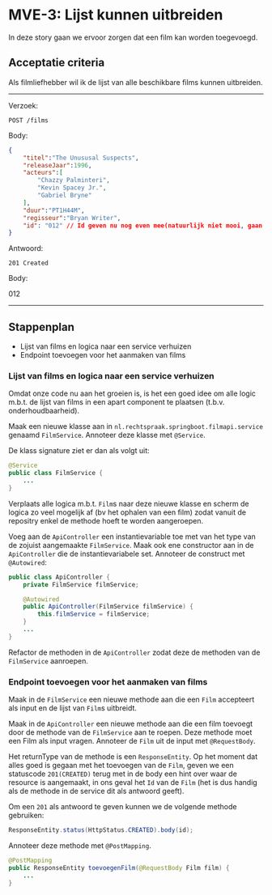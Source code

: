 # MVE-3: Lijst kunnen uitbreiden
In deze story gaan we ervoor zorgen dat een film kan worden toegevoegd.

## Acceptatie criteria

Als filmliefhebber wil ik de lijst van alle beschikbare films kunnen uitbreiden. 

---
Verzoek:

`POST /films`

Body:

```json
{
    "titel":"The Unususal Suspects",
    "releaseJaar":1996,
    "acteurs":[
        "Chazzy Palminteri",
        "Kevin Spacey Jr.",
        "Gabriel Bryne"
    ],
    "duur":"PT1H44M",
    "regisseur":"Bryan Writer",
    "id": "012" // Id geven nu nog even mee(natuurlijk niet mooi, gaan we in de volgende story rechttrekken)
}
```

Antwoord:

`201 Created`

Body:

012

---

## Stappenplan

* Lijst van films en logica naar een service verhuizen
* Endpoint toevoegen voor het aanmaken van films

### Lijst van films en logica naar een service verhuizen

Omdat onze code nu aan het groeien is, is het een goed idee om alle logic m.b.t. de lijst van films in een apart component te plaatsen (t.b.v. onderhoudbaarheid). 

Maak een nieuwe klasse aan in `nl.rechtspraak.springboot.filmapi.service` genaamd `FilmService`. Annoteer deze klasse met `@Service`.

De klass signature ziet er dan als volgt uit:

```java
@Service
public class FilmService {
    ...
}
```

Verplaats alle logica m.b.t. `Film`s naar deze nieuwe klasse en scherm de logica zo veel mogelijk af (bv het ophalen van een film) zodat vanuit de repositry enkel de methode hoeft te worden aangeroepen.

Voeg aan de `ApiController` een instantievariable toe met van het type van de zojuist aangemaakte `FilmService`. Maak ook ene constructor aan in de `ApiController` die de instantievariabele set. Annoteer de construct met `@Autowired`:

```java
public class ApiController {
    private FilmService filmService;

    @Autowired
    public ApiController(FilmService filmService) {
        this.filmService = filmService;
    }
    ...
}
```

Refactor de methoden in de `ApiController` zodat deze de methoden van de `FilmService` aanroepen.

### Endpoint toevoegen voor het aanmaken van films

Maak in de `FilmService` een nieuwe methode aan die een `Film` accepteert als input en de lijst van `Film`s uitbreidt. 

Maak in de `ApiController` een nieuwe methode aan die een film toevoegt door de methode van de `FilmService` aan te roepen. Deze methode moet een Film als input vragen. Annoteer de `Film` uit de input met `@RequestBody`.

Het returnType van de methode is een `ResponseEntity`. Op het moment dat alles goed is gegaan met het toevoegen van de `Film`, geven we een statuscode `201(CREATED)` terug met in de body een hint over waar de resource is aangemaakt, in ons geval het `Id` van de `Film` (het is dus handig als de methode in de service dit als antwoord geeft).

Om een `201` als antwoord te geven kunnen we de volgende methode gebruiken:

```java
ResponseEntity.status(HttpStatus.CREATED).body(id);
```

Annoteer deze methode met `@PostMapping`.

```java
@PostMapping
public ResponseEntity toevoegenFilm(@RequestBody Film film) {
    ...
}
```